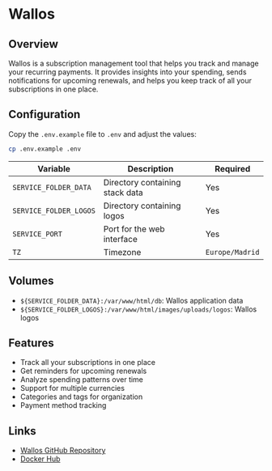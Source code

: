 # Wallos

## Overview

Wallos is a subscription management tool that helps you track and manage your
recurring payments. It provides insights into your spending, sends notifications
for upcoming renewals, and helps you keep track of all your subscriptions in one
place.

## Configuration

Copy the `.env.example` file to `.env` and adjust the values:

```bash
cp .env.example .env
```

| Variable | Description | Required |
|----------|-------------|----------|
| `SERVICE_FOLDER_DATA` | Directory containing stack data | Yes |
| `SERVICE_FOLDER_LOGOS` | Directory containing logos | Yes |
| `SERVICE_PORT` | Port for the web interface | Yes |
| `TZ` | Timezone | `Europe/Madrid` | Yes |

## Volumes

- `${SERVICE_FOLDER_DATA}:/var/www/html/db`: Wallos application data
- `${SERVICE_FOLDER_LOGOS}:/var/www/html/images/uploads/logos`: Wallos logos

## Features

- Track all your subscriptions in one place
- Get reminders for upcoming renewals
- Analyze spending patterns over time
- Support for multiple currencies
- Categories and tags for organization
- Payment method tracking

## Links

- [Wallos GitHub Repository](https://github.com/ellite/Wallos)
- [Docker Hub](https://hub.docker.com/r/bellamy/wallos)
